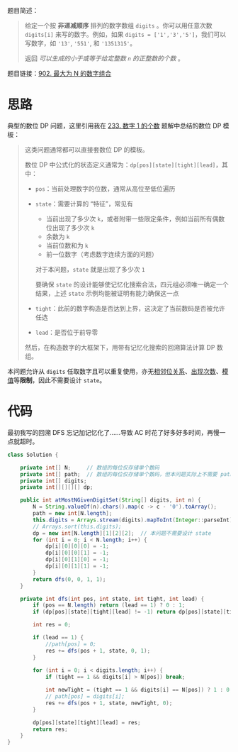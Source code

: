 题目简述：

> 给定一个按 **非递减顺序** 排列的数字数组 `digits` 。你可以用任意次数 `digits[i]` 来写的数字。例如，如果 `digits = ['1','3','5']`，我们可以写数字，如 `'13'`, `'551'`, 和 `'1351315'`。
>
> 返回 *可以生成的小于或等于给定整数 `n` 的正整数的个数* 。

题目链接：[902. 最大为 N 的数字组合](https://leetcode.cn/problems/numbers-at-most-n-given-digit-set/)

# 思路

典型的数位 DP 问题，这里引用我在 [233. 数字 1 的个数](https://leetcode.cn/problems/number-of-digit-one/) 题解中总结的数位 DP 模板：

> 这类问题通常都可以直接套数位 DP 的模板。
>
> 数位 DP 中公式化的状态定义通常为：`dp[pos][state][tight][lead]`，其中：
>
> - `pos`：当前处理数字的位数，通常从高位至低位遍历
>
> - `state`：需要计算的 “特征”，常见有
>
>   - 当前出现了多少次 `k`，或者附带一些限定条件，例如当前所有偶数位出现了多少次 `k`
>   - 余数为 `k`
>   - 当前位数和为 `k`
>   - 前一位数字（考虑数字连续方面的问题）
>
>   对于本问题，`state` 就是出现了多少次 `1`
>
>   要确保 `state` 的设计能够使记忆化搜索合法，四元组必须唯一确定一个结果，上述 `state` 示例均能被证明有能力确保这一点
>
> - `tight`：此前的数字构造是否达到上界，这决定了当前数码是否被允许任选
>
> - `lead`：是否位于前导零
>
> 然后，在构造数字的大框架下，用带有记忆化搜索的回溯算法计算 DP 数组。

本问题允许从 `digits` 任取数字且可以重复使用，亦无<u>相邻位关系</u>、<u>出现次数</u>、<u>模值</u>等**限制**，因此不需要设计 `state`。

# 代码

最初我写的回溯 DFS 忘记加记忆化了……导致 AC 时花了好多好多时间，再慢一点就超时。

```java
class Solution {

    private int[] N;     // 数组的每位仅存储单个数码
    private int[] path;  // 数组的每位仅存储单个数码，但本问题实际上不需要 path
    private int[] digits;
    private int[][][][] dp;

    public int atMostNGivenDigitSet(String[] digits, int n) {
        N = String.valueOf(n).chars().map(c -> c - '0').toArray();
        path = new int[N.length];
        this.digits = Arrays.stream(digits).mapToInt(Integer::parseInt).toArray();
        // Arrays.sort(this.digits);
        dp = new int[N.length][1][2][2];  // 本问题不需要设计 state
        for (int i = 0; i < N.length; i++) {
            dp[i][0][0][0] = -1;
            dp[i][0][0][1] = -1;
            dp[i][0][1][0] = -1;
            dp[i][0][1][1] = -1;
        }
        return dfs(0, 0, 1, 1);
    }

    private int dfs(int pos, int state, int tight, int lead) {
        if (pos == N.length) return (lead == 1) ? 0 : 1;
        if (dp[pos][state][tight][lead] != -1) return dp[pos][state][tight][lead];

        int res = 0;

        if (lead == 1) {
            //path[pos] = 0;
            res += dfs(pos + 1, state, 0, 1);
        }
        
        for (int i = 0; i < digits.length; i++) {
            if (tight == 1 && digits[i] > N[pos]) break;

            int newTight = (tight == 1 && digits[i] == N[pos]) ? 1 : 0;
            // path[pos] = digits[i];
            res += dfs(pos + 1, state, newTight, 0);
        }

        dp[pos][state][tight][lead] = res;
        return res;
    }
}
```

